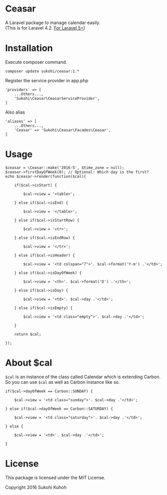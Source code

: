 # Ceasar
A Laravel package to manage calendar easily.  
(This is for Laravel 4.2. [For Laravel 5+](https://github.com/SUKOHI/Ceasar))

# Installation

Execute composer command.

    composer update sukohi/ceasar:1.*

Register the service provider in app.php

    'providers' => [
        ...Others...,  
        'Sukohi\Ceasar\CeasarServiceProvider',
    ]

Also alias

    'aliases' => [
        ...Others...,  
        'Ceasar' => 'Sukohi\Ceasar\Facades\Ceasar',
    ]

# Usage

    $ceasar = \Ceasar::make('2016-5', $time_zone = null);
    $ceasar->firstDayOfWeek(0); // Optional: Which day is the first? 
    echo $ceasar->render(function($cal){

        if($cal->isStart) {

            $cal->view = '<table>';

        } else if($cal->isEnd) {

            $cal->view = '</table>';

        } else if($cal->isStartRow) {

            $cal->view = '<tr>';

        } else if($cal->isEndRow) {

            $cal->view = '</tr>';

        } else if($cal->isHeader) {

            $cal->view = '<td colspan="7">'. $cal->format('Y-m') .'</td>';

        } else if($cal->isDayOfWeek) {

            $cal->view = '<th>'. $cal->format('D') .'</th>';

        } else if($cal->isDay) {

            $cal->view = '<td>'. $cal->day .'</td>';

        } else if($cal->isEmpty) {

            $cal->view = '<td class="empty">'. $cal->day .'</td>';

        }

        return $cal;

    });

# About $cal

`$cal` is an instance of the class called Calendar which is extending Carbon.  
So you can use `$cal` as well as Carbon instance like so.

    if($cal->dayOfWeek == Carbon::SUNDAY) {

        $cal->view = '<td class="sunday">'. $cal->day .'</td>';

    } else if($cal->dayOfWeek == Carbon::SATURDAY) {

        $cal->view = '<td class="saturday">'. $cal->day .'</td>';

    } else {

        $cal->view = '<td>'. $cal->day .'</td>';

    }

# License

This package is licensed under the MIT License.

Copyright 2016 Sukohi Kuhoh